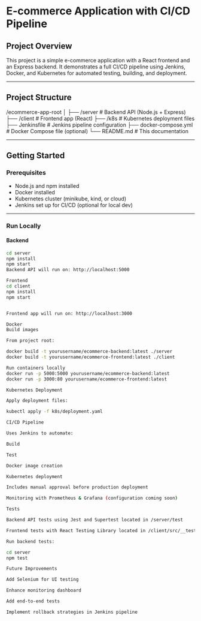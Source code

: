 # E-commerce Application with CI/CD Pipeline

## Project Overview

This project is a simple e-commerce application with a React frontend and an Express backend. It demonstrates a full CI/CD pipeline using Jenkins, Docker, and Kubernetes for automated testing, building, and deployment.

---

## Project Structure

/ecommerce-app-root
│
├── /server # Backend API (Node.js + Express)
├── /client # Frontend app (React)
├── /k8s # Kubernetes deployment files
├── Jenkinsfile # Jenkins pipeline configuration
├── docker-compose.yml # Docker Compose file (optional)
└── README.md # This documentation

---

## Getting Started

### Prerequisites

- Node.js and npm installed
- Docker installed
- Kubernetes cluster (minikube, kind, or cloud)
- Jenkins set up for CI/CD (optional for local dev)

---

### Run Locally

#### Backend

```bash
cd server
npm install
npm start
Backend API will run on: http://localhost:5000

Frontend
cd client
npm install
npm start


Frontend app will run on: http://localhost:3000

Docker
Build images

From project root:

docker build -t yourusername/ecommerce-backend:latest ./server
docker build -t yourusername/ecommerce-frontend:latest ./client

Run containers locally
docker run -p 5000:5000 yourusername/ecommerce-backend:latest
docker run -p 3000:80 yourusername/ecommerce-frontend:latest

Kubernetes Deployment

Apply deployment files:

kubectl apply -f k8s/deployment.yaml

CI/CD Pipeline

Uses Jenkins to automate:

Build

Test

Docker image creation

Kubernetes deployment

Includes manual approval before production deployment

Monitoring with Prometheus & Grafana (configuration coming soon)

Tests

Backend API tests using Jest and Supertest located in /server/test

Frontend tests with React Testing Library located in /client/src/__tests__/

Run backend tests:

cd server
npm test

Future Improvements

Add Selenium for UI testing

Enhance monitoring dashboard

Add end-to-end tests

Implement rollback strategies in Jenkins pipeline
